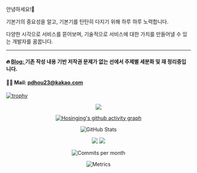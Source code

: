 안녕하세요!🙂

기본기의 중요성을 알고, 기본기를 탄탄히 다지기 위해 하루 하루 노력합니다.

다양한 시각으로 서비스를 뜯어보며, 기술적으로 서비스에 대한 가치를 만들어낼 수 있는 개발자를 꿈꿉니다.

---

#### 🔥 [Blog: ](https://devtheo.tistory.com/)기존 작성 내용 기반 저작권 문제가 없는 선에서 주제별 세분화 및 재 정리중입니다.
#### 🙏🏻 Mail: pdhou23@kakao.com
<!---
Hosinging/Hosinging is a ✨ special ✨ repository because its `README.md` (this file) appears on your GitHub profile.
You can click the Preview link to take a look at your changes.
--->

[![trophy](https://github-profile-trophy.vercel.app/?username=Hosinging&theme=onedark&column=7&rank=S,AAA,AA,A,B,C)](https://github.com/ryo-ma/github-profile-trophy)

<div align="center">
  
  <!-- 기여도 캘린더 -->
  ![](https://ghchart.rshah.org/409ba5/Hosinging)
  
  <!-- 활동 그래프 -->
[![Hosinging's github activity graph](https://github-readme-activity-graph.vercel.app/graph?username=Hosinging&theme=react-dark)](https://github.com/ashutosh00710/github-readme-activity-graph)
  
  <!-- 전체 통계 (커밋 수 포함) -->
  ![GitHub Stats](https://github-readme-stats.vercel.app/api?username=Hosinging&show_icons=true&theme=yeblu&include_all_commits=true&count_private=true)
  
  <!-- 커밋 활동 배지 -->
  ![](https://img.shields.io/badge/Total%20Commits-2.5k+-brightgreen?style=for-the-badge&logo=github)
  ![](https://img.shields.io/badge/2024%20Commits-500+-blue?style=for-the-badge&logo=github)
  
  <!-- 월간/연간 커밋 활동 -->
  ![Commits per month](https://img.shields.io/github/commit-activity/m/Hosinging/your-main-repo?style=flat-square&label=Commits%20per%20month)

  ![Metrics](https://metrics.lecoq.io/Hosinging?template=classic&commits.authoring=Hosinging&config.timezone=Asia%2FSeoul)
</div>
